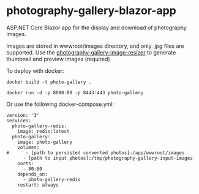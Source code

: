 # photography-gallery-blazor-app

ASP.NET Core Blazor app for the display and download of photography images.

Images are stored in wwwroot/images directory, and only .jpg files are supported. Use the [photography-gallery-image-resizer](https://github.com/georgesavill/photography-gallery-image-resizer) to generate thumbnail and preview images (required)

To deploy with docker:
```
docker build -t photo-gallery .
```
```
docker run -d -p 8080:80 -p 8443:443 photo-gallery
```
Or use the following docker-compose.yml:
```
version: '3'
services:
  photo-gallery-redis:
    image: redis:latest
  photo-gallery:
    image: photo-gallery
    volumes:
#      - [path to persisted converted photos]:/app/wwwroot/images
      - [path to input photos]:/tmp/photography-gallery-input-images
    ports:
      - 80:80
    depends_on:
      - photo-gallery-redis
    restart: always

```
